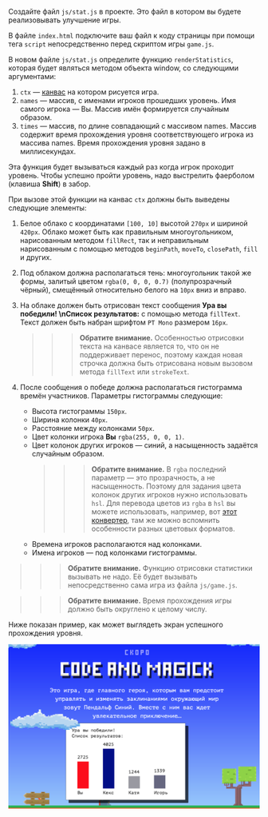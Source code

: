 Создайте файл ```js/stat.js``` в проекте. Это файл в котором вы будете реализовывать улучшение игры.

В файле ```index.html``` подключите ваш файл к коду страницы при помощи тега ```script``` непосредственно перед скриптом игры ```game.js```.


В новом файле ```js/stat.js``` определите функцию ```renderStatistics```, которая будет являться методом объекта window, со следующими аргументами:

1. ```ctx``` — [канвас](https://developer.mozilla.org/en-US/docs/Web/API/CanvasRenderingContext2D) на котором рисуется игра.
2. ```names``` — массив, с именами игроков прошедших уровень. Имя самого игрока — Вы. Массив имён формируется случайным образом.
3. ```times``` — массив, по длине совпадающий с массивом names. Массив содержит время прохождения уровня соответствующего игрока из массива names. Время прохождения уровня задано в миллисекундах.

Эта функция будет вызываться каждый раз когда игрок проходит уровень. Чтобы успешно пройти уровень, надо выстрелить фаерболом (клавиша **Shift**) в забор.

При вызове этой функции на канвас ```ctx``` должны быть выведены следующие элементы:

1. Белое облако с координатами ```[100, 10]``` высотой ```270px``` и шириной ```420px```. Облако может быть как правильным многоугольником, нарисованным методом ```fillRect```, так и неправильным нарисованным с помощью методов ```beginPath```, ```moveTo```, ```closePath```, ```fill``` и других.
2. Под облаком должна располагаться тень: многоугольник такой же формы, залитый цветом ```rgba(0, 0, 0, 0.7)``` (полупрозрачный чёрный), смещённый относительно белого на ```10px``` вниз и вправо.
3. На облаке должен быть отрисован текст сообщения **Ура вы победили! \nСписок результатов:** с помощью метода ```fillText```. Текст должен быть набран шрифтом ```PT Mono``` размером ```16px```.
    >>>**Обратите внимание.** Особенностью отрисовки текста на канвасе является то, что он не поддерживает перенос, поэтому каждая новая строчка должна быть отрисована новым вызовом метода ```fillText``` или ```strokeText```.

4. После сообщения о победе должна располагаться гистограмма времён участников. Параметры гистограммы следующие:
    - Высота гистограммы ```150px```.
    - Ширина колонки ```40px```.
    - Расстояние между колонками ```50px```.
    - Цвет колонки игрока **Вы** ```rgba(255, 0, 0, 1)```.
    - Цвет колонок других игроков — синий, а насыщенность задаётся случайным образом.
      >>>**Обратите внимание.** В ```rgba``` последний параметр — это прозрачность, а не насыщенность. Поэтому для задания цвета колонок других игроков нужно использовать ```hsl```. Для перевода цветов из ```rgba``` в ```hsl``` вы можете использовать, например, вот [этот конвертер](https://colorscheme.ru/color-converter.html), там же можно вспомнить особенности разных цветовых форматов.
    - Времена игроков располагаются над колонками.
    - Имена игроков — под колонками гистограммы.
    


>>>**Обратите внимание.** Функцию отрисовки статистики вызывать не надо. Её будет вызывать непосредственно сама игра из файла ```js/game.js```.

>>>**Обратите внимание.** Время прохождения игры должно быть округлено к целому числу.

Ниже показан пример, как может выглядеть экран успешного прохождения уровня.

![рис. 1-1](assets/1-1.png)

